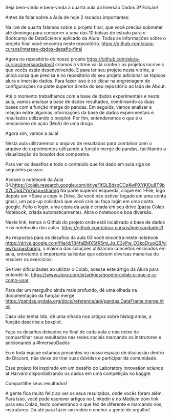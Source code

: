 Seja bem-vindo e bem-vinda à quarta aula da Imersão Dados 3ª Edição!

Antes de falar sobre a Aula de hoje 2 recados importantes:

Na live de quarta falamos sobre o projeto final, que você precisa submeter até domingo para concorrer a uma das 10 bolsas de estudo para o Bootcamp de DataScience aplicado da Alura. Todas as informações sobre o projeto final você encontra neste repositório. https://github.com/alura-cursos/imersao-dados-desafio-final

Agora no repositório do nosso projeto https://github.com/alura-cursos/imersaodados3 criamos a vitrine vai lá conferir os projetos incríveis que vocês estão desenvolvendo. E para ter seu projeto nesta vitrine, a única coisa que precisa é no repositório do seu projeto adicionar os tópicos alura e imersão dados. Para fazer isso é só clicar na engrenagem de configurações na parte superior direita do seu repositório ao lado de About.

Até o momento trabalhamos com a base de dados experimentais e nesta aula, vamos analisar a base de dados resultados, combinando as duas bases com a função merge do pandas. Em seguida, vamos analisar a relação entre algumas informações da base de dados experimentais e resultados utilizando o boxplot. Por fim, entenderemos o que é o mecanismo de ação (MoA) de uma droga.

Agora sim, vamos a aula!

Nesta aula utilizaremos o arquivo de resultados para combinar com o arquivo de experimentos utilizando a função merge do pandas, facilitando a visualização do boxplot dos compostos.

Para ver os desafios e todo o conteúdo que foi dado em aula siga os seguintes passos:

Acesse o notebook da Aula 04.https://colab.research.google.com/drive/1fQLBdspCCpKwPXYKI0u8T9bX7LDg47Yg?usp=sharing 
Na parte superior esquerda, clique em >File, logo depois em >Save a copy in Drive.
Se você não estiver logado em uma conta gmail, um pop-up solicitará que você crie ou faça login em uma conta google.
Feito o login, uma cópia da aula é criada em seu drive (pasta Colab Notebook, criada automaticamente).
Abra o notebook e boa diversão.

Neste link, temos o Github do projeto onde está localizado a base de dados e os notebooks das aulas. https://github.com/alura-cursos/imersaodados3

As respostas para os desafios da aula 03 você encontra neste notebook https://drive.google.com/file/d/184faBMXSfR5mLJg_E3yPw_O3koDrupQB/view?usp=sharing, a maioria das soluções utilizaram conceitos ensinados em aula, entretanto é importante salientar que existem diversas maneiras de resolver os exercícios.

Se tiver dificuldades ao utilizar o Colab, acesse este artigo da Alura para entendê-lo. https://www.alura.com.br/artigos/google-colab-o-que-e-e-como-usar

Para dar um mergulho ainda mais profundo, dê uma olhada na documentação da função merge. https://pandas.pydata.org/docs/reference/api/pandas.DataFrame.merge.html

Caso não tenha lido, dê uma olhada nos artigos sobre histogramas, a função describe e boxplot.

Faça os desafios deixados no final de cada aula e não deixe de compartilhar seus resultados nas redes sociais marcando os instrutores e adicionando a #ImersaoDados

Eu e toda equipe estamos presentes no nosso espaço de discussão dentro do Discord, não deixe de tirar suas dúvidas e participar da comunidade.

Esse projeto foi inspirado em um desafio do Laboratory innovation science at Harvard disponibilizando os dados em uma competição no kaggle.

Compartilhe seus resultados!

A gente fica muito feliz ao ver os seus resultados, onde vocês foram além. Para isso, você pode escrever artigos no Linkedin e no Medium com link para seu Colab, texto comentando o que fez de diferente e marcando nós, instrutores. Dá até para fazer um vídeo e encher a gente de orgulho!